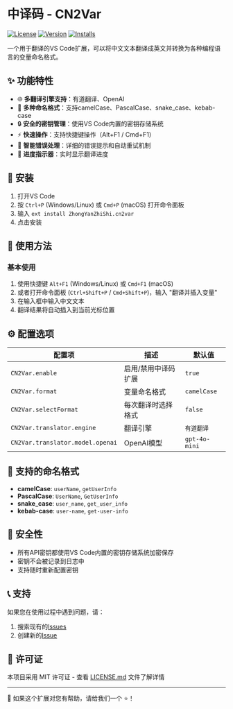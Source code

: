 # 中译码 - CN2Var

[![License](https://img.shields.io/github/license/ZhongYanZhiShi/vscode-CN2Var.svg)](https://github.com/ZhongYanZhiShi/vscode-CN2Var/blob/main/LICENSE.md)
[![Version](https://img.shields.io/vscode-marketplace/v/ZhongYanZhiShi.cn2var.svg)](https://marketplace.visualstudio.com/items?itemName=ZhongYanZhiShi.cn2var)
[![Installs](https://img.shields.io/vscode-marketplace/i/ZhongYanZhiShi.cn2var.svg)](https://marketplace.visualstudio.com/items?itemName=ZhongYanZhiShi.cn2var)

一个用于翻译的VS Code扩展，可以将中文文本翻译成英文并转换为各种编程语言的变量命名格式。

## ✨ 功能特性

- 🌐 **多翻译引擎支持**：有道翻译、OpenAI
- 🔧 **多种命名格式**：支持camelCase、PascalCase、snake_case、kebab-case
- 🔒 **安全的密钥管理**：使用VS Code内置的密钥存储系统
- ⚡ **快速操作**：支持快捷键操作（Alt+F1 / Cmd+F1）
- 🎯 **智能错误处理**：详细的错误提示和自动重试机制
- 🌈 **进度指示器**：实时显示翻译进度

## 🚀 安装

1. 打开VS Code
2. 按 `Ctrl+P` (Windows/Linux) 或 `Cmd+P` (macOS) 打开命令面板
3. 输入 `ext install ZhongYanZhiShi.cn2var`
4. 点击安装

## 📖 使用方法

### 基本使用

1. 使用快捷键 `Alt+F1` (Windows/Linux) 或 `Cmd+F1` (macOS)
2. 或者打开命令面板 (`Ctrl+Shift+P` / `Cmd+Shift+P`)，输入 "翻译并插入变量"
3. 在输入框中输入中文文本
4. 翻译结果将自动插入到当前光标位置

## ⚙️ 配置选项

| 配置项 | 描述 | 默认值 |
|--------|------|--------|
| `CN2Var.enable` | 启用/禁用中译码扩展 | `true` |
| `CN2Var.format` | 变量命名格式 | `camelCase` |
| `CN2Var.selectFormat` | 每次翻译时选择格式 | `false` |
| `CN2Var.translator.engine` | 翻译引擎 | `有道翻译` |
| `CN2Var.translator.model.openai` | OpenAI模型 | `gpt-4o-mini` |

## 🎯 支持的命名格式

- **camelCase**: `userName`, `getUserInfo`
- **PascalCase**: `UserName`, `GetUserInfo`
- **snake_case**: `user_name`, `get_user_info`
- **kebab-case**: `user-name`, `get-user-info`

## 🔐 安全性

- 所有API密钥都使用VS Code内置的密钥存储系统加密保存
- 密钥不会被记录到日志中
- 支持随时重新配置密钥

## 📞 支持

如果您在使用过程中遇到问题，请：

1. 搜索现有的[Issues](https://github.com/ZhongYanZhiShi/vscode-CN2Var/issues)
2. 创建新的[Issue](https://github.com/ZhongYanZhiShi/vscode-CN2Var/issues/new)

## 📄 许可证

本项目采用 MIT 许可证 - 查看 [LICENSE.md](LICENSE.md) 文件了解详情

---

💖 如果这个扩展对您有帮助，请给我们一个 ⭐️！

